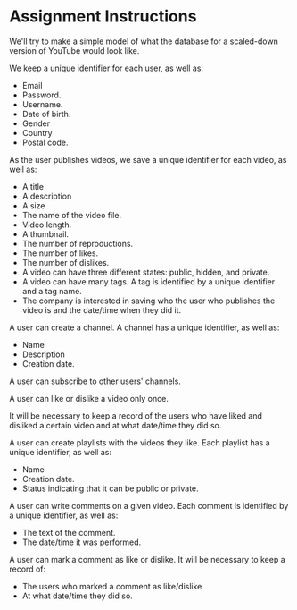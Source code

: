 # Assignment Instructions
We'll try to make a simple model of what the database for a scaled-down version of YouTube would look like.

We keep a unique identifier for each user, as well as:
- Email
- Password.
- Username.
- Date of birth.
- Gender
- Country
- Postal code.

As the user publishes videos, we save a unique identifier for each video, as well as:
- A title
- A description
- A size
- The name of the video file.
- Video length.
- A thumbnail.
- The number of reproductions.
- The number of likes.
- The number of dislikes.
- A video can have three different states: public, hidden, and private.
- A video can have many tags. A tag is identified by a unique identifier and a tag name.
- The company is interested in saving who the user who publishes the video is and the date/time when they did it.

A user can create a channel. A channel has a unique identifier, as well as:
- Name
- Description
- Creation date.

A user can subscribe to other users' channels.

A user can like or dislike a video only once.

It will be necessary to keep a record of the users who have liked and disliked a certain video and at what date/time they did so.

A user can create playlists with the videos they like. Each playlist has a unique identifier, as well as:
- Name
- Creation date.
- Status indicating that it can be public or private.

A user can write comments on a given video. Each comment is identified by a unique identifier, as well as:
- The text of the comment.
- The date/time it was performed.

A user can mark a comment as like or dislike. It will be necessary to keep a record of:
- The users who marked a comment as like/dislike
- At what date/time they did so.